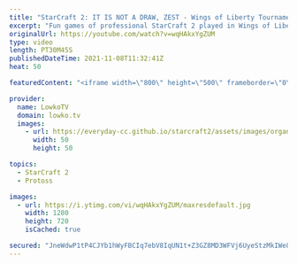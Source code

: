 ```yaml
---
title: "StarCraft 2: IT IS NOT A DRAW, ZEST - Wings of Liberty Tournament in 2021?!"
excerpt: "Fun games of professional StarCraft 2 played in Wings of Liberty? In this video I cast a few of the games from the \"FilthyRake's WoL Brawl\" even that took place last weekend.  Support my work on Patreon: http://www.patreon.com/lowkotv Become a YouTube member: https://lowko.tv/join  My second channel:"
originalUrl: https://youtube.com/watch?v=wqHAkxYgZUM
type: video
length: PT30M45S
publishedDateTime: 2021-11-08T11:32:41Z
heat: 50

featuredContent: "<iframe width=\"800\" height=\"500\" frameborder=\"0\" src=\"https://www.youtube.com/embed/wqHAkxYgZUM\" allow=\"accelerometer; autoplay; encrypted-media; gyroscope; picture-in-picture\" allowfullscreen></iframe>"

provider:
  name: LowkoTV
  domain: lowko.tv
  images:
    - url: https://everyday-cc.github.io/starcraft2/assets/images/organizations/lowko.tv-50x50.jpg
      width: 50
      height: 50

topics:
  - StarCraft 2
  - Protoss

images:
  - url: https://i.ytimg.com/vi/wqHAkxYgZUM/maxresdefault.jpg
    width: 1280
    height: 720
    isCached: true

secured: "JneWdwP1tP4CJYb1hWyFBCIq7ebV8IqUN1t+Z3GZ8MD3WFVj6UyeStzMkIWe8XCyOvZSV/DeDk/5YyXYspf99oDIC3vIXReQs+/nBDFK/WF96J5/p+P7SHXucM6MAW3K4nc37mkuK+JOZM5l9y0pttRbMyja8ouFkDCp7N0QgFbiky3CK+fOPKBXbWtu1j7QXmZrpSi/xBuo14r4Xsd23tI28OAcmGx3XmzgygIZ0uqxrptcRncSAL8K1heNI/CZKo+z4y9ghiWtGLPO+nXH3/pZ61+ho5jYRZ9zR+QLhzJRin8Pq37ME6x7+P1gdyjn8/8oMDenq6CAhL68Q42jowX+sNvLcMw/d15kPn1cM8klIwtFghLqWbJYuG3tiv5fjmgEm4MnW601Wg2NzsShPgyqxiUXODCnmlbwAOZKH8y5JOuCMPT4l2ZZLGq61xQ4;oKyLZCa2uPHfof5DbPsSzQ=="
---
```


